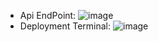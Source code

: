 - Api EndPoint: 
![image](https://github.com/BinhNguyenDang/Firebase_Chat/assets/146049423/4c57c741-68c8-450d-b65b-983e89744c00)
- Deployment Terminal:
![image](https://github.com/BinhNguyenDang/Firebase_Chat/assets/146049423/3e395bcf-1c61-4716-9abb-f370fe7001ba)



